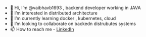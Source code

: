 - 👋 Hi, I’m @vaibhavb1693 , backend developer working in JAVA
- 👀 I’m interested in distributed architecture
- 🌱 I’m currently learning docker , kubernetes, cloud
- 💞️ I’m looking to collaborate on backedn distrubutes systems
- 📫 How to reach me - [LinkedIn](https://www.linkedin.com/in/vaibhav-bhatt-8b0365b5/)

<!---
vaibhavb1693/vaibhavb1693 is a ✨ special ✨ repository because its `README.md` (this file) appears on your GitHub profile.
You can click the Preview link to take a look at your changes.
--->
